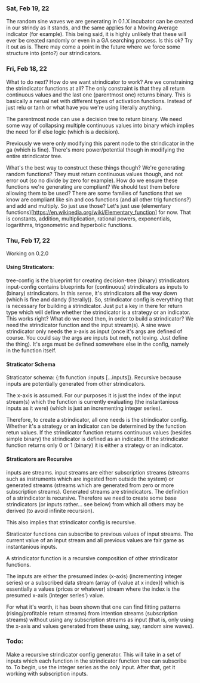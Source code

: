 ### Sat, Feb 19, 22

The random sine waves we are generating in 0.1.X incubator can be created in our strindy as it stands, and the same applies for a Moving Average indicator (for example). This being said, it is highly unlikely that these will ever be created randomly or even in a GA searching process. Is this ok? Try it out as is. There may come a point in the future where we force some structure into (onto?) our strindicators.

### Fri, Feb 18, 22

What to do next? How do we want strindicator to work? Are we constraining the strindicator functions at all? The only constraint is that they all return continuous values and the last one (parentmost one) returns binary. This is basically a nerual net with different types of activation functions. Instead of just relu or tanh or what have you we're using literally anything.

The parentmost node can use a decision tree to return binary. We need some way of collapsing multiple continuous values into binary which implies the need for if else logic (which is a decision).

Previously we were only modifying this parent node to the strindicator in the ga (which is fine). There's more power/potential though in modifying the entire strindicator tree.

What's the best way to construct these things though? We're generating random functions? They must return continuous values though, and not error out (so no divide by zero for example). How do we ensure these functions we're generating are compliant? We should test them before allowing them to be used? There are some families of functions that we know are compliant like sin and cos functions (and all other trig functions?) and add and multiply. So just use those? Let's just use (elementary functions)[https://en.wikipedia.org/wiki/Elementary_function] for now. That is constants, addition, multiplication, rational powers, exponentials, logarithms, trigonometric and hyperbolic functions.

### Thu, Feb 17, 22

Working on 0.2.0

#### Using Straticators:

tree-config is the blueprint for creating decision-tree (binary) strindicators
input-config contains blueprints for (continuous) strindicators as inputs to (binary) strindicators. In this sense, it's strindicators all the way down (which is fine and dandy (literally)).
So, strindicator config is everything that is necessary for building a strindicator. Just put a key in there for return type which will define whether the strindicator is a strategy or an indicator. This works right?
What do we need then, in order to build a strindicator? We need the strindicator function and the input stream(s). A sine wave strindicator only needs the x-axis as input (once it's args are defined of course. You could say the args are inputs but meh, not loving. Just define the thing). It's args must be defined somewhere else in the config, namely in the function itself.

#### Straticator Schema

Straticator schema: {:fn function :inputs [...inputs]}. Recursive because inputs are potentially generated from other strindicators.

The x-axis is assumed. For our purposes it is just the index of the input stream(s) which the function is currently evaluating (the instantanious inputs as it were) (which is just an incrementing integer series).

Therefore, to create a strindicator, all one needs is the strindicator config. Whether it's a strategy or an indicator can be determined by the function retun values. If the strindicator function returns continuous values (besides simple binary) the strindicator is defined as an indicator. If the strindicator function returns only 0 or 1 (binary) it is either a strategy or an indicator.

#### Straticators are Recursive

inputs are streams. input streams are either subscription streams (streams such as instruments which are ingested from outside the system) or generated streams (streams which are generated from zero or more subscription streams). Generated streams are strindicators. The definition of a strindicator is recursive. Therefore we need to create some base strindicators (or inputs rather... see below) from which all others may be derived (to avoid infinite recursion).

This also implies that strindicator config is recursive.

Straticator functions can subscribe to previous values of input streams. The current value of an input stream and all previous values are fair game as instantanious inputs.

A strindicator function is a recursive composition of other strindicator functions.

The inputs are either the presumed index (x-axis) (incrementing integer series) or a subscribed data stream (array of {value at x index}) which is essentially a values (prices or whatever) stream where the index is the presumed x-axis (integer series') value.

For what it's worth, it has been shown that one can find fitting patterns (rising/profitable return streams) from intention streams (subscription streams) without using any subscription streams as input (that is, only using the x-axis and values generated from these using, say, random sine waves).

### Todo:

Make a recursive strindicator config generator. This will take in a set of inputs which each function in the strindicator function tree can subscribe to. To begin, use the integer series as the only input. After that, get it working with subscription inputs.
